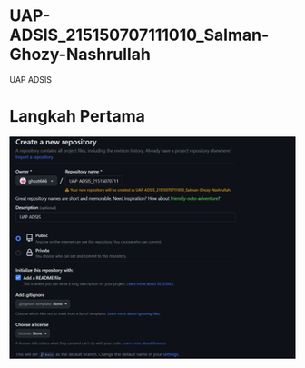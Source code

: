 # UAP-ADSIS_215150707111010_Salman-Ghozy-Nashrullah
UAP ADSIS

<h1>Langkah Pertama</h1>
<img src="gambar/1.PNG">